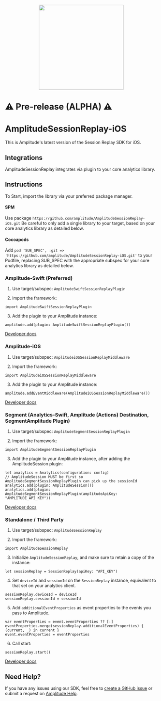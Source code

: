 <p align="center">
  <a href="https://amplitude.com" target="_blank" align="center">
    <img src="https://static.amplitude.com/lightning/46c85bfd91905de8047f1ee65c7c93d6fa9ee6ea/static/media/amplitude-logo-with-text.4fb9e463.svg" width="280">
  </a>
  <br />
</p>


# ⚠️ Pre-release (ALPHA) ⚠️
# AmplitudeSessionReplay-iOS

This is Amplitude's latest version of the Session Replay SDK for iOS.

## Integrations

AmplitudeSessionReplay integrates via plugin to your core analytics library. 

## Instructions

To Start, import the library via your preferred package manager.

#### SPM
Use package `https://github.com/amplitude/AmplitudeSessionReplay-iOS.git`
Be careful to only add a single library to your target, based on your core analytics library as detailed below.

#### Cocoapods
Add `pod 'SUB_SPEC', :git => 'https://github.com/amplitude/AmplitudeSessionReplay-iOS.git'` to your Podfile, replacing SUB_SPEC with the appropriate subspec for your core analytics library as detailed below.

### Amplitude-Swift (Preferred)

1. Use target/subspec: `AmplitudeSwiftSessionReplayPlugin`

2. Import the framework:
```
import AmplitudeSwiftSessionReplayPlugin
```

3. Add the plugin to your Amplitude instance:
```
amplitude.add(plugin: AmplitudeSwiftSessionReplayPlugin())
```

[Developer docs](https://amplitude.com/docs/session-replay/session-replay-ios-plugin)

### Amplitude-iOS

1. Use target/subspec: `AmplitudeiOSSessionReplayMiddleware`

2. Import the framework:
```
import AmplitudeiOSSessionReplayMiddleware
```

3. Add the plugin to your Amplitude instance:
```
amplitude.addEventMiddleware(AmplitudeiOSSessionReplayMiddleware())
```

[Developer docs](https://amplitude.com/docs/session-replay/session-replay-ios-middleware)

### Segment (Analytics-Swift, Amplitude (Actions) Destination, SegmentAmplitude Plugin)

1. Use target/subspec: `AmplitudeSegmentSessionReplayPlugin`

2. Import the framework:
```
import AmplitudeSegmentSessionReplayPlugin
```

3. Add the plugin to your Amplitude instance, after adding the AmplitudeSession plugin:
```
let analytics = Analytics(configuration: config)
// AmplitudeSession MUST be first so AmplitudeSegmentSessionReplayPlugin can pick up the sessionId
analytics.add(plugin: AmplitudeSession())
analytics.add(plugin: AmplitudeSegmentSessionReplayPlugin(amplitudeApiKey: "AMPLITUDE_API_KEY"))
```

[Developer docs](https://amplitude.com/docs/session-replay/session-replay-ios-segment-integration)

### Standalone / Third Party

1. Use target/subspec: `AmplitudeSessionReplay`

2. Import the framework:
```
import AmplitudeSessionReplay
```

3. Initialize `AmplitudeSessionReplay`, and make sure to retain a copy of the instance:
```
let sessionReplay = SessionReplay(apiKey: "API_KEY")
```

4. Set `deviceId` and `sessionId` on the `SessionReplay` instance, equivalent to that set on your analytics client.
```
sessionReplay.deviceId = deviceId
sessionReplay.sessionId = sessionId
``` 

5. Add `additionalEventProperties` as event properties to the events you pass to Amplitude.
```
var eventProperties = event.eventProperties ?? [:]
eventProperties.merge(sessionReplay.additionalEventProperties) { (current, _) in current }
event.eventProperties = eventProperties
```

6. Call start:
```
sessionReplay.start()
```

[Developer docs](https://amplitude.com/docs/session-replay/session-replay-ios-standalone-sdk)

## Need Help?
If you have any issues using our SDK, feel free to [create a GitHub issue](https://github.com/amplitude/AmplitudeSessionReplay-iOS/issues/new/choose) or submit a request on [Amplitude Help](https://help.amplitude.com/hc/en-us/requests/new).
